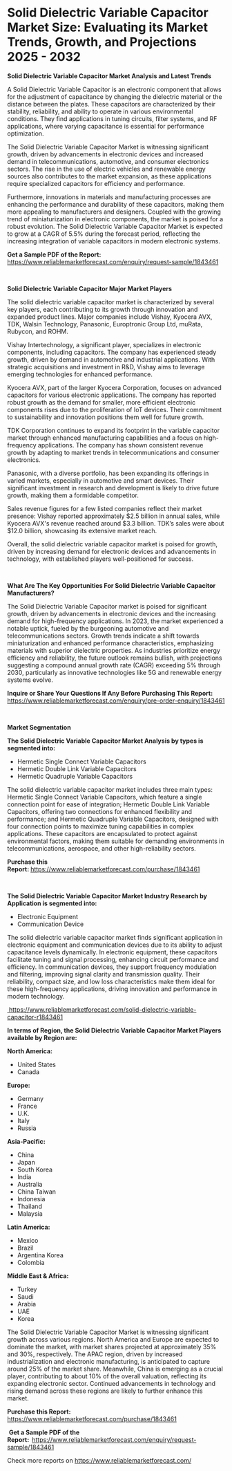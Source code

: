 <p><h1>Solid Dielectric Variable Capacitor Market Size: Evaluating its Market Trends, Growth, and Projections 2025 - 2032</h1></p><p><strong>Solid Dielectric Variable Capacitor Market Analysis and Latest Trends</strong></p>
<p><p>A Solid Dielectric Variable Capacitor is an electronic component that allows for the adjustment of capacitance by changing the dielectric material or the distance between the plates. These capacitors are characterized by their stability, reliability, and ability to operate in various environmental conditions. They find applications in tuning circuits, filter systems, and RF applications, where varying capacitance is essential for performance optimization.</p><p>The Solid Dielectric Variable Capacitor Market is witnessing significant growth, driven by advancements in electronic devices and increased demand in telecommunications, automotive, and consumer electronics sectors. The rise in the use of electric vehicles and renewable energy sources also contributes to the market expansion, as these applications require specialized capacitors for efficiency and performance. </p><p>Furthermore, innovations in materials and manufacturing processes are enhancing the performance and durability of these capacitors, making them more appealing to manufacturers and designers. Coupled with the growing trend of miniaturization in electronic components, the market is poised for a robust evolution. The Solid Dielectric Variable Capacitor Market is expected to grow at a CAGR of 5.5% during the forecast period, reflecting the increasing integration of variable capacitors in modern electronic systems.</p></p>
<p><strong>Get a Sample PDF of the Report:&nbsp;</strong> <a href="https://www.reliablemarketforecast.com/enquiry/request-sample/1843461?utm_campaign=2145&utm_medium=2&utm_source=Github&utm_content=ia&utm_term=13022025&utm_id=solid-dielectric-variable-capacitor">https://www.reliablemarketforecast.com/enquiry/request-sample/1843461</a></p>
<p>&nbsp;</p>
<p><strong>Solid Dielectric Variable Capacitor Major Market Players</strong></p>
<p><p>The solid dielectric variable capacitor market is characterized by several key players, each contributing to its growth through innovation and expanded product lines. Major companies include Vishay, Kyocera AVX, TDK, Walsin Technology, Panasonic, Europtronic Group Ltd, muRata, Rubycon, and ROHM.</p><p>Vishay Intertechnology, a significant player, specializes in electronic components, including capacitors. The company has experienced steady growth, driven by demand in automotive and industrial applications. With strategic acquisitions and investment in R&D, Vishay aims to leverage emerging technologies for enhanced performance.</p><p>Kyocera AVX, part of the larger Kyocera Corporation, focuses on advanced capacitors for various electronic applications. The company has reported robust growth as the demand for smaller, more efficient electronic components rises due to the proliferation of IoT devices. Their commitment to sustainability and innovation positions them well for future growth.</p><p>TDK Corporation continues to expand its footprint in the variable capacitor market through enhanced manufacturing capabilities and a focus on high-frequency applications. The company has shown consistent revenue growth by adapting to market trends in telecommunications and consumer electronics.</p><p>Panasonic, with a diverse portfolio, has been expanding its offerings in varied markets, especially in automotive and smart devices. Their significant investment in research and development is likely to drive future growth, making them a formidable competitor.</p><p>Sales revenue figures for a few listed companies reflect their market presence: Vishay reported approximately $2.5 billion in annual sales, while Kyocera AVX's revenue reached around $3.3 billion. TDK’s sales were about $12.0 billion, showcasing its extensive market reach.</p><p>Overall, the solid dielectric variable capacitor market is poised for growth, driven by increasing demand for electronic devices and advancements in technology, with established players well-positioned for success.</p></p>
<p>&nbsp;</p>
<p><strong>What Are The Key Opportunities For Solid Dielectric Variable Capacitor Manufacturers?</strong></p>
<p><p>The Solid Dielectric Variable Capacitor market is poised for significant growth, driven by advancements in electronic devices and the increasing demand for high-frequency applications. In 2023, the market experienced a notable uptick, fueled by the burgeoning automotive and telecommunications sectors. Growth trends indicate a shift towards miniaturization and enhanced performance characteristics, emphasizing materials with superior dielectric properties. As industries prioritize energy efficiency and reliability, the future outlook remains bullish, with projections suggesting a compound annual growth rate (CAGR) exceeding 5% through 2030, particularly as innovative technologies like 5G and renewable energy systems evolve.</p></p>
<p><strong>Inquire or Share Your Questions If Any Before Purchasing This Report:</strong> <a href="https://www.reliablemarketforecast.com/enquiry/pre-order-enquiry/1843461?utm_campaign=2145&utm_medium=2&utm_source=Github&utm_content=ia&utm_term=13022025&utm_id=solid-dielectric-variable-capacitor">https://www.reliablemarketforecast.com/enquiry/pre-order-enquiry/1843461</a></p>
<p>&nbsp;</p>
<p><strong>Market Segmentation</strong></p>
<p><strong>The Solid Dielectric Variable Capacitor Market Analysis by types is segmented into:</strong></p>
<p><ul><li>Hermetic Single Connect Variable Capacitors</li><li>Hermetic Double Link Variable Capacitors</li><li>Hermetic Quadruple Variable Capacitors</li></ul></p>
<p><p>The solid dielectric variable capacitor market includes three main types: Hermetic Single Connect Variable Capacitors, which feature a single connection point for ease of integration; Hermetic Double Link Variable Capacitors, offering two connections for enhanced flexibility and performance; and Hermetic Quadruple Variable Capacitors, designed with four connection points to maximize tuning capabilities in complex applications. These capacitors are encapsulated to protect against environmental factors, making them suitable for demanding environments in telecommunications, aerospace, and other high-reliability sectors.</p></p>
<p><strong>Purchase this Report:&nbsp;</strong><a href="https://www.reliablemarketforecast.com/purchase/1843461?utm_campaign=2145&utm_medium=2&utm_source=Github&utm_content=ia&utm_term=13022025&utm_id=solid-dielectric-variable-capacitor">https://www.reliablemarketforecast.com/purchase/1843461</a></p>
<p>&nbsp;</p>
<p><strong>The Solid Dielectric Variable Capacitor Market Industry Research by Application is segmented into:</strong></p>
<p><ul><li>Electronic Equipment</li><li>Communication Device</li></ul></p>
<p><p>The solid dielectric variable capacitor market finds significant application in electronic equipment and communication devices due to its ability to adjust capacitance levels dynamically. In electronic equipment, these capacitors facilitate tuning and signal processing, enhancing circuit performance and efficiency. In communication devices, they support frequency modulation and filtering, improving signal clarity and transmission quality. Their reliability, compact size, and low loss characteristics make them ideal for these high-frequency applications, driving innovation and performance in modern technology.</p></p>
<p><a href="https://www.reliablemarketforecast.com/solid-dielectric-variable-capacitor-r1843461?utm_campaign=2145&utm_medium=2&utm_source=Github&utm_content=ia&utm_term=13022025&utm_id=solid-dielectric-variable-capacitor">&nbsp;https://www.reliablemarketforecast.com/solid-dielectric-variable-capacitor-r1843461</a></p>
<p><strong>In terms of Region, the Solid Dielectric Variable Capacitor Market Players available by Region are:</strong></p>
<p>
    <p> <strong> North America: </strong>
        <ul>
            <li>United States</li>
            <li>Canada</li>
        </ul>
        </p> 
    <p> <strong> Europe: </strong>
        <ul>
            <li>Germany</li>
            <li>France</li>
            <li>U.K.</li>
            <li>Italy</li>
            <li>Russia</li>
        </ul>
        </p> 
    <p> <strong> Asia-Pacific: </strong>
        <ul>
            <li>China</li>
            <li>Japan</li>
            <li>South Korea</li>
            <li>India</li>
            <li>Australia</li>
            <li>China Taiwan</li>
            <li>Indonesia</li>
            <li>Thailand</li>
            <li>Malaysia</li>
        </ul>
        </p> 
    <p> <strong> Latin America: </strong>
        <ul>
            <li>Mexico</li>
            <li>Brazil</li>
            <li>Argentina Korea</li>
            <li>Colombia</li>
        </ul>
        </p> 
    <p> <strong> Middle East & Africa: </strong>
        <ul>
            <li>Turkey</li>
            <li>Saudi</li>
            <li>Arabia</li>
            <li>UAE</li>
            <li>Korea</li>
        </ul>
    </p>
    </p>
<p><p>The Solid Dielectric Variable Capacitor Market is witnessing significant growth across various regions. North America and Europe are expected to dominate the market, with market shares projected at approximately 35% and 30%, respectively. The APAC region, driven by increased industrialization and electronic manufacturing, is anticipated to capture around 25% of the market share. Meanwhile, China is emerging as a crucial player, contributing to about 10% of the overall valuation, reflecting its expanding electronic sector. Continued advancements in technology and rising demand across these regions are likely to further enhance this market.</p></p>
<p><strong>Purchase this Report: </strong><a href="https://www.reliablemarketforecast.com/purchase/1843461?utm_campaign=2145&utm_medium=2&utm_source=Github&utm_content=ia&utm_term=13022025&utm_id=solid-dielectric-variable-capacitor">https://www.reliablemarketforecast.com/purchase/1843461</a></p>
<p>&nbsp;<strong>Get a Sample PDF of the Report:&nbsp;&nbsp;</strong><a href="https://www.reliablemarketforecast.com/enquiry/request-sample/1843461?utm_campaign=2145&utm_medium=2&utm_source=Github&utm_content=ia&utm_term=13022025&utm_id=solid-dielectric-variable-capacitor">https://www.reliablemarketforecast.com/enquiry/request-sample/1843461</a></p>
<p><strong></strong></p>
<p>Check more reports on <a href="https://www.reliablemarketforecast.com/?utm_campaign=2145&utm_medium=2&utm_source=Github&utm_content=ia&utm_term=13022025&utm_id=solid-dielectric-variable-capacitor">https://www.reliablemarketforecast.com/</a></p>